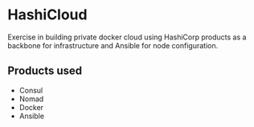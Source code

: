 # HashiCloud

Exercise in building private docker cloud using HashiCorp products as a backbone for infrastructure and Ansible for node configuration.

## Products used

- Consul
- Nomad
- Docker
- Ansible
